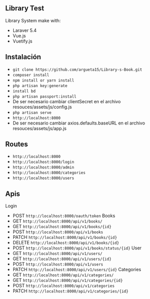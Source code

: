 ## Library Test

Library System make with:

- Laraver 5.4
- Vue.js
- Vuetify.js

## Instalación

- `git clone https://github.com/argueta15/Library-s-Book.git`
- `composer install`
- `npm install or yarn install`
- `php artisan key:generate`
- `install bd`
- `php artisan passport:install`
- De ser necesario cambiar clientSecret en el archivo resouces/assets/js/config.js
- `php artisan serve`
- `http://localhost:8000`
- De ser necesario cambiar axios.defaults.baseURL en el archivo resouces/assets/js/app.js

## Routes

- `http://localhost:8000`
- `http://localhost:8000/login`
- `http://localhost:8000/admin`
- `http://localhost:8000/categories`
- `http://localhost:8000/users`


## Apis

Login
- POST `http://localhost:8000/oauth/token`
Books
- GET `http://localhost:8000/api/v1/books/`
- GET `http://localhost:8000/api/v1/books/{id}`
- POST `http://localhost:8000/api/v1/books`
- PATCH `http://localhost:8000/api/v1/books/{id}`
- DELETE `http://localhost:8000/api/v1/books/{id}`
- POST `http://localhost:8000/api/v1/books/status/{id}`
User
- GET `http://localhost:8000/api/v1/users/`
- GET `http://localhost:8000/api/v1/users/{id}`
- POST `http://localhost:8000/api/v1/users`
- PATCH `http://localhost:8000/api/v1/users/{id}`
Categories
- GET `http://localhost:8000/api/v1/categories/`
- GET `http://localhost:8000/api/v1/categories/{id}`
- POST `http://localhost:8000/api/v1/categories`
- PATCH `http://localhost:8000/api/v1/categories/{id}`
